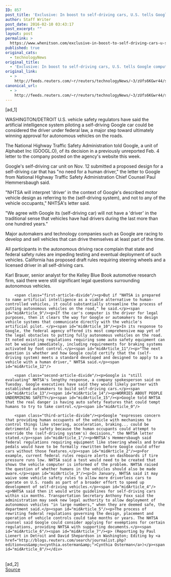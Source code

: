 ```yaml
---
ID: 857
post_title: 'Exclusive: In boost to self-driving cars, U.S. tells Google computers can qualify as drivers'
author: Staff Writer
post_date: 2016-02-10 03:43:17
post_excerpt: ""
layout: post
permalink: >
  https://www.whenitson.com/exclusive-in-boost-to-self-driving-cars-u-s-tells-google-computers-can-qualify-as-drivers/
published: true
original_cats:
  - technologyNews
original_title:
  - 'Exclusive: In boost to self-driving cars, U.S. tells Google computers can qualify as drivers'
original_link:
  - >
    http://feeds.reuters.com/~r/reuters/technologyNews/~3/zUfs6KGwr44/story01.htm
canonical_url:
  - >
    http://feeds.reuters.com/~r/reuters/technologyNews/~3/zUfs6KGwr44/story01.htm
---
```

 [ad_1]
<br><div id="articleText">
<span id="midArticle_start"/>

<span id="midArticle_0"/><span class="focusParagraph" readability="5"><p><span class="articleLocation">WASHINGTON/DETROIT</span> U.S. vehicle safety regulators have said the artificial intelligence system piloting a self-driving Google car could be considered the driver under federal law, a major step toward ultimately winning approval for autonomous vehicles on the roads.</p></span><span id="midArticle_1"/><p>The National Highway Traffic Safety Administration told Google, a unit of Alphabet Inc (<span id="symbol_GOOGL.O_0">GOOGL.O</span>), of its decision in a previously unreported Feb. 4 letter to the company posted on the agency's website this week. </p><span id="midArticle_2"/><p>Google's self-driving car unit on Nov. 12 submitted a proposed design for a self-driving car that has "no need for a human driver," the letter to Google from National Highway Traffic Safety Administration Chief Counsel Paul Hemmersbaugh said.</p><span id="midArticle_3"/><p>"NHTSA will interpret 'driver' in the context of Google's described motor vehicle design as referring to the (self-driving system), and not to any of the vehicle occupants," NHTSA's letter said.  </p><span id="midArticle_4"/><p>"We agree with Google its (self-driving car) will not have a 'driver' in the traditional sense that vehicles have had drivers during the last more than one hundred years." </p><span id="midArticle_5"/><p>Major automakers and technology companies such as Google are racing to develop and sell vehicles that can drive themselves at least part of the time. </p><span id="midArticle_6"/><p>All participants in the autonomous driving race complain that state and federal safety rules are impeding testing and eventual deployment of such vehicles. California has proposed draft rules requiring steering wheels and a licensed driver in all self-driving cars.</p><span id="midArticle_7"/><p>Karl Brauer, senior analyst for the Kelley Blue Book automotive research firm, said there were still significant legal questions surrounding autonomous vehicles.</p><span id="midArticle_8"/>
        
        <span class="first-article-divide"/><p>But if "NHTSA is prepared to name artificial intelligence as a viable alternative to human-controlled vehicles, it could substantially streamline the process of putting autonomous vehicles on the road," he said.</p><span id="midArticle_9"/><p>If the car's computer is the driver for legal purposes, then it clears the way for Google or automakers to design vehicle systems that communicate directly with the vehicle's artificial pilot. </p><span id="midArticle_10"/><p>In its response to Google, the federal agency offered its most comprehensive map yet of the legal obstacles to putting fully autonomous vehicles on the road. It noted existing regulations requiring some auto safety equipment can not be waived immediately, including requirements for braking systems activated by foot control.</p><span id="midArticle_11"/><p>"The next question is whether and how Google could certify that the (self-driving system) meets a standard developed and designed to apply to a vehicle with a human driver," NHTSA said.</p><span id="midArticle_12"/>
        
        <span class="second-article-divide"/><p>Google is "still evaluating" NHTSA's lengthy response, a company spokesperson said on Tuesday. Google executives have said they would likely partner with established automakers to build self-driving cars.</p><span id="midArticle_13"/><span id="midArticle_14"/><p>WORRIES ABOUT PEOPLE UNDERMINING SAFETY</p><span id="midArticle_15"/><p>Google told NHTSA that the real danger is having auto safety features that could tempt humans to try to take control.</p><span id="midArticle_0"/>
        
        <span class="third-article-divide"/><p>Google "expresses concern that providing human occupants of the vehicle with mechanisms to control things like steering, acceleration, braking... could be detrimental to safety because the human occupants could attempt to override the (self-driving system's) decisions," the NHTSA letter stated.</p><span id="midArticle_1"/><p>NHTSA's Hemmersbaugh said federal regulations requiring equipment like steering wheels and brake pedals would have to be formally rewritten before Google could offer cars without those features.</p><span id="midArticle_2"/><p>For example, current federal rules require alerts on dashboards if tire pressure runs low. NHTSA said a test would need to be created that shows the vehicle computer is informed of the problem. NHTSA raised the question of whether humans in the vehicles should also be made aware.</p><span id="midArticle_3"/><p>In January, NHTSA said it may waive some vehicle safety rules to allow more driverless cars to operate on U.S. roads as part of a broader effort to speed up development of self-driving vehicles.</p><span id="midArticle_4"/><p>NHTSA said then it would write guidelines for self-driving cars within six months. Transportation Secretary Anthony Foxx said the administration may seek new legal authority to allow deployment of autonomous vehicles "in large numbers," when they are deemed safe, the department said.</p><span id="midArticle_5"/><p>The process of rewriting federal regulations governing the design, placement and operation of vehicle controls could take months or years. The NHTSA counsel said Google could consider applying for exemptions for certain regulations, providing NHTSA with supporting documents.</p><span id="midArticle_6"/><span id="midArticle_7"/><p> (Reporting by Paul Lienert in Detroit and David Shepardson in Washington; Editing by <a href="http://blogs.reuters.com/search/journalist.php?edition=us&amp;n=cynthia.osterman&amp;">Cynthia Osterman</a>)</p><span id="midArticle_8"/></div>
<br>[ad_2]
<br><a href="http://feeds.reuters.com/~r/reuters/technologyNews/~3/zUfs6KGwr44/story01.htm">Source </a>